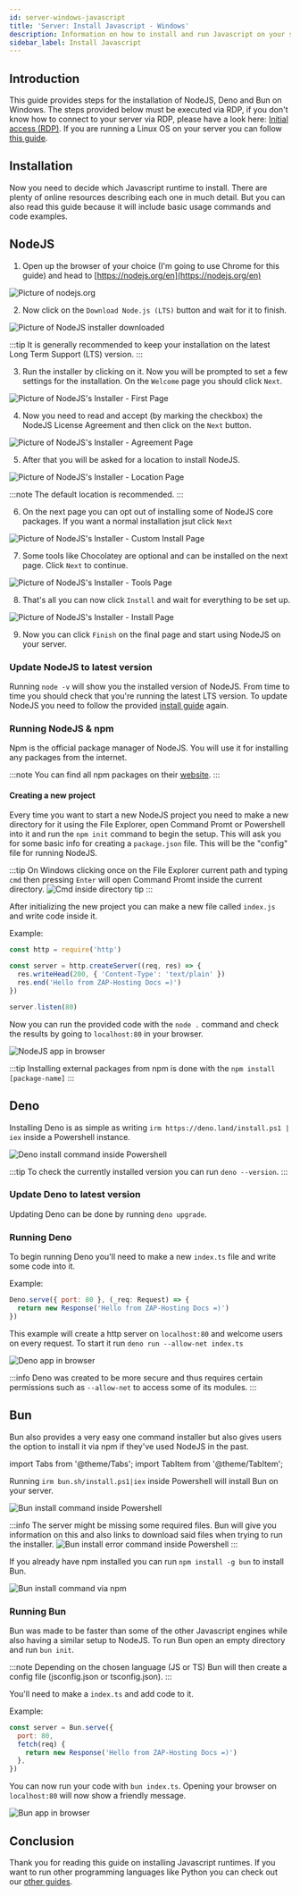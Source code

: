 ```yaml
---
id: server-windows-javascript
title: 'Server: Install Javascript - Windows'
description: Information on how to install and run Javascript on your server from ZAP-Hosting.com - ZAP-Hosting.com documentation
sidebar_label: Install Javascript
---
```


## Introduction

This guide provides steps for the installation of NodeJS, Deno and Bun on Windows. The steps provided below must be executed via RDP, if you don't know how to connect to your server via RDP, please have a look here: [Initial access (RDP)](https://zap-hosting.com/guides/docs/vserver-windows-userdp). If you are running a Linux OS on your server you can follow [this guide](https://zap-hosting.com/guides/docs/server-linux-javascript).

## Installation

Now you need to decide which Javascript runtime to install. There are plenty of online resources describing each one in much detail. But you can also read this guide because it will include basic usage commands and code examples.

## NodeJS

1. Open up the browser of your choice (I'm going to use Chrome for this guide) and head to [https://nodejs.org/en](https://nodejs.org/en)

![Picture of nodejs.org](https://imgur.com/yGkI21n.png)

2. Now click on the `Download Node.js (LTS)` button and wait for it to finish.

![Picture of NodeJS installer downloaded](https://imgur.com/i9ZMP9L.png)

:::tip
It is generally recommended to keep your installation on the latest Long Term Support (LTS) version.
:::

3. Run the installer by clicking on it. Now you will be prompted to set a few settings for the installation. On the `Welcome` page you should click `Next`.

![Picture of NodeJS's Installer - First Page](https://imgur.com/DJzVIRM.png)

4. Now you need to read and accept (by marking the checkbox) the NodeJS License Agreement and then click on the `Next` button.

![Picture of NodeJS's Installer - Agreement Page](https://imgur.com/eUfK86B.png)

5. After that you will be asked for a location to install NodeJS.

![Picture of NodeJS's Installer - Location Page](https://imgur.com/QUInz5M.png)

:::note
The default location is recommended.
:::

6. On the next page you can opt out of installing some of NodeJS core packages. If you want a normal installation jsut click `Next`

![Picture of NodeJS's Installer - Custom Install Page](https://imgur.com/Ereqity.png)

7. Some tools like Chocolatey are optional and can be installed on the next page. Click `Next` to continue.

![Picture of NodeJS's Installer - Tools Page](https://imgur.com/biFFXfn.png)

8. That's all you can now click `Install` and wait for everything to be set up.

![Picture of NodeJS's Installer - Install Page](https://imgur.com/Nxl3553.png)

9. Now you can click `Finish` on the final page and start using NodeJS on your server.

### Update NodeJS to latest version

Running `node -v` will show you the installed version of NodeJS. From time to time you should check that you're running the latest LTS version. To update NodeJS you need to follow the provided [install guide](https://zap-hosting.com/guides/docs/server-windows-javascript#nodejs) again.

### Running NodeJS & npm

Npm is the official package manager of NodeJS. You will use it for installing any packages from the internet.

:::note
You can find all npm packages on their [website](https://www.npmjs.com/).
:::

#### Creating a new project

Every time you want to start a new NodeJS project you need to make a new directory for it using the File Explorer, open Command Promt or Powershell into it and run the `npm init` command to begin the setup. This will ask you for some basic info for creating a `package.json` file. This will be the "config" file for running NodeJS.

:::tip
On Windows clicking once on the File Explorer current path and typing `cmd` then pressing `Enter` will open Command Promt inside the current directory.
![Cmd inside directory tip](https://imgur.com/61sWPoe.png)
:::

After initializing the new project you can make a new file called `index.js` and write code inside it.

Example:

```js
const http = require('http')

const server = http.createServer((req, res) => {
  res.writeHead(200, { 'Content-Type': 'text/plain' })
  res.end('Hello from ZAP-Hosting Docs =)')
})

server.listen(80)
```

Now you can run the provided code with the `node .` command and check the results by going to `localhost:80` in your browser.

![NodeJS app in browser](https://imgur.com/DcaM9Dd.png)

:::tip
Installing external packages from npm is done with the `npm install [package-name]`
:::

## Deno

Installing Deno is as simple as writing `irm https://deno.land/install.ps1 | iex` inside a Powershell instance.

![Deno install command inside Powershell](https://imgur.com/gOjyave.png)

:::tip
To check the currently installed version you can run `deno --version`.
:::

### Update Deno to latest version

Updating Deno can be done by running `deno upgrade`.

### Running Deno

To begin running Deno you'll need to make a new `index.ts` file and write some code into it.

Example:

```js
Deno.serve({ port: 80 }, (_req: Request) => {
  return new Response('Hello from ZAP-Hosting Docs =)')
})
```

This example will create a http server on `localhost:80` and welcome users on every request. To start it run `deno run --allow-net index.ts`

![Deno app in browser](https://imgur.com/fjBhEe7.png)

:::info
Deno was created to be more secure and thus requires certain permissions such as `--allow-net` to access some of its modules.
:::

## Bun

Bun also provides a very easy one command installer but also gives users the option to install it via npm if they've used NodeJS in the past.

import Tabs from '@theme/Tabs';
import TabItem from '@theme/TabItem';

<Tabs>
<TabItem value="command" label="Command" default>

Running `irm bun.sh/install.ps1|iex` inside Powershell will install Bun on your server.

![Bun install command inside Powershell](https://imgur.com/utUKgRN.png)

:::info
The server might be missing some required files. Bun will give you information on this and also links to download said files when trying to run the installer.
![Bun install error command inside Powershell](https://imgur.com/Sq0IHDQ.png)
:::

</TabItem>
<TabItem value="npm" label="npm">

If you already have npm installed you can run `npm install -g bun` to install Bun.

![Bun install command via npm](https://imgur.com/fUPmPoW.png)

</TabItem>
</Tabs>

### Running Bun

Bun was made to be faster than some of the other Javascript engines while also having a similar setup to NodeJS. To run Bun open an empty directory and run `bun init`.

:::note
Depending on the chosen language (JS or TS) Bun will then create a config file (jsconfig.json or tsconfig.json).
:::

You'll need to make a `index.ts` and add code to it.

Example:

```js
const server = Bun.serve({
  port: 80,
  fetch(req) {
    return new Response('Hello from ZAP-Hosting Docs =)')
  },
})
```

You can now run your code with `bun index.ts`. Opening your browser on `localhost:80` will now show a friendly message.

![Bun app in browser](https://imgur.com/wwuWP4i.png)

## Conclusion

Thank you for reading this guide on installing Javascript runtimes. If you want to run other programming languages like Python you can check out our [other guides](https://docs.zap-hosting.com/).
